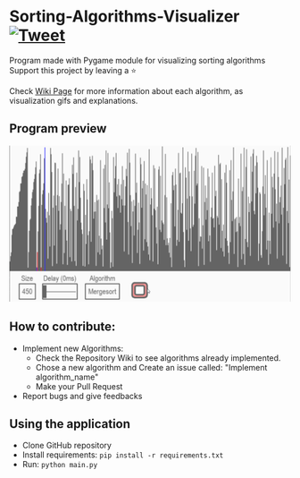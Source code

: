 # Sorting-Algorithms-Visualizer [![Tweet](https://img.shields.io/twitter/url/http/shields.io.svg?style=social)](https://twitter.com/intent/tweet?text=Amazing%20tool%20for%20visualising%20Sorting%20Algorithms%20in%20Python&url=https://github.com/LucasPilla/Sorting-Algorithms-Visualizer&via=&hashtags=educational,developers)
Program made with Pygame module for visualizing sorting algorithms
</br>
Support this project by leaving a :star:

Check [Wiki Page](../../wiki) for more information about each algorithm, as visualization gifs and explanations.

## Program preview
![](data/preview.gif)

## How to contribute: 
- Implement new Algorithms:
   - Check the Repository Wiki to see algorithms already implemented.
   - Chose a new algorithm and Create an issue called: "Implement algorithm_name"
   - Make your Pull Request
- Report bugs and give feedbacks

## Using the application
- Clone GitHub repository
- Install requirements: `pip install -r requirements.txt`
- Run: `python main.py`

